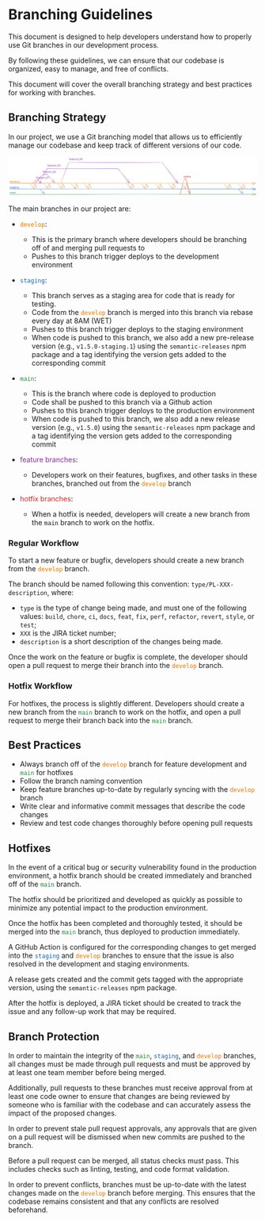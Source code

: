 # Branching Guidelines

This document is designed to help developers understand how to properly use Git branches in our development process.

By following these guidelines, we can ensure that our codebase is organized, easy to manage, and free of conflicts.

This document will cover the overall branching strategy and best practices for working with branches.

## Branching Strategy

In our project, we use a Git branching model that allows us to efficiently manage our codebase and keep track of different versions of our code.

![](assets/branching-strategy.excalidraw.svg)

The main branches in our project are:

- <span style="color:#e67700">`develop`</span>:

  - This is the primary branch where developers should be branching off of and merging pull requests to
  - Pushes to this branch trigger deploys to the development environment

- <span style="color:#1864ab">`staging`</span>:

  - This branch serves as a staging area for code that is ready for testing.
  - Code from the <span style="color:#e67700">`develop`</span> branch is merged into this branch via rebase every day at 8AM (WET)
  - Pushes to this branch trigger deploys to the staging environment
  - When code is pushed to this branch, we also add a new pre-release version (e.g., `v1.5.0-staging.1`) using the `semantic-releases` npm package and a tag identifying the version gets added to the corresponding commit

- <span style="color:#2b8a3e">`main`</span>:

  - This is the branch where code is deployed to production
  - Code shall be pushed to this branch via a Github action
  - Pushes to this branch trigger deploys to the production environment
  - When code is pushed to this branch, we also add a new release version (e.g., `v1.5.0`) using the `semantic-releases` npm package and a tag identifying the version gets added to the corresponding commit

- <span style="color:#862e9c">feature branches</span>:

  - Developers work on their features, bugfixes, and other tasks in these branches, branched out from the <span style="color:#e67700">`develop`</span> branch

- <span style="color:#c92a2a">hotfix branches</span>:
  - When a hotfix is needed, developers will create a new branch from the `main` branch to work on the hotfix.

### Regular Workflow

To start a new feature or bugfix, developers should create a new branch from the <span style="color:#e67700">`develop`</span> branch.

The branch should be named following this convention: `type/PL-XXX-description`, where:

- `type` is the type of change being made, and must one of the following values: `build`, `chore`, `ci`, `docs`, `feat`, `fix`, `perf`, `refactor`, `revert`, `style`, or `test`;
- `XXX` is the JIRA ticket number;
- `description` is a short description of the changes being made.

Once the work on the feature or bugfix is complete, the developer should open a pull request to merge their branch into the <span style="color:#e67700">`develop`</span> branch.

### Hotfix Workflow

For hotfixes, the process is slightly different. Developers should create a new branch from the <span style="color:#2b8a3e">`main`</span> branch to work on the hotfix, and open a pull request to merge their branch back into the <span style="color:#2b8a3e">`main`</span> branch.

## Best Practices

- Always branch off of the <span style="color:#e67700">`develop`</span> branch for feature development and <span style="color:#2b8a3e">`main`</span> for hotfixes
- Follow the branch naming convention
- Keep feature branches up-to-date by regularly syncing with the <span style="color:#e67700">`develop`</span> branch
- Write clear and informative commit messages that describe the code changes
- Review and test code changes thoroughly before opening pull requests

## Hotfixes

In the event of a critical bug or security vulnerability found in the production environment, a hotfix branch should be created immediately and branched off of the <span style="color:#2b8a3e">`main`</span> branch.

The hotfix should be prioritized and developed as quickly as possible to minimize any potential impact to the production environment.

Once the hotfix has been completed and thoroughly tested, it should be merged into the <span style="color:#2b8a3e">`main`</span> branch, thus deployed to production immediately.

A GitHub Action is configured for the corresponding changes to get merged into the <span style="color:#1864ab">`staging`</span> and <span style="color:#e67700">`develop`</span> branches to ensure that the issue is also resolved in the development and staging environments.

A release gets created and the commit gets tagged with the appropriate version, using the `semantic-releases` npm package.

After the hotfix is deployed, a JIRA ticket should be created to track the issue and any follow-up work that may be required.

## Branch Protection

In order to maintain the integrity of the <span style="color:#2b8a3e">`main`</span>, <span style="color:#1864ab">`staging`</span>, and <span style="color:#e67700">`develop`</span> branches, all changes must be made through pull requests and must be approved by at least one team member before being merged.

Additionally, pull requests to these branches must receive approval from at least one code owner to ensure that changes are being reviewed by someone who is familiar with the codebase and can accurately assess the impact of the proposed changes.

In order to prevent stale pull request approvals, any approvals that are given on a pull request will be dismissed when new commits are pushed to the branch.

Before a pull request can be merged, all status checks must pass. This includes checks such as linting, testing, and code format validation.

In order to prevent conflicts, branches must be up-to-date with the latest changes made on the <span style="color:#e67700">`develop`</span> branch before merging. This ensures that the codebase remains consistent and that any conflicts are resolved beforehand.
